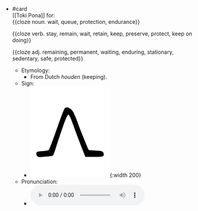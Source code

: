 - #card  
  [[Toki Pona]] for:  
  {{cloze noun. wait, queue, protection, endurance}}
  
  {{cloze verb. stay, remain, wait, retain, keep, preserve, protect, keep on doing}}
  
  {{cloze adj. remaining, permanent, waiting, enduring, stationary, sedentary, safe, protected}}
	- Etymology:
		- From Dutch *houden* (keeping).
	- Sign:
		- ![Awen_-_sitelen_pona_in_Sonja_Lang's_handwriting.svg](../assets/Awen_-_sitelen_pona_in_Sonja_Lang's_handwriting_1657534713100_0.svg){:width 200}
	- Pronunciation:
		- ![](../assets/Toki_Pona_-_jan_Lakuse_-_awen_1657534720295_0.ogg)